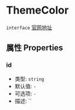 # ThemeColor
`interface` [官网地址](https://microsoft.github.io/monaco-editor/docs.html#interfaces/editor.ThemeColor.html)

## 属性 Properties
### id
+ 类型: `string` 
+ 默认值: `-`
+ 可选项: `-`
+ 描述: ``